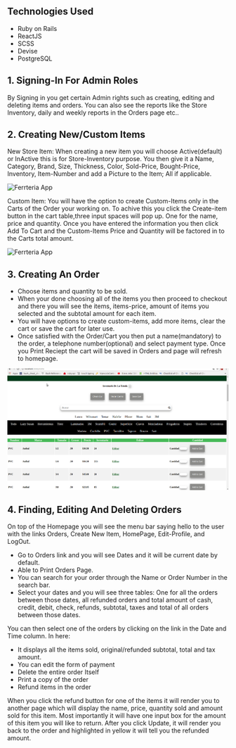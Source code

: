 ## Technologies Used

- Ruby on Rails
- ReactJS
- SCSS
- Devise
- PostgreSQL

## 1. Signing-In For Admin Roles

By Signing in you get certain Admin rights such as creating, editing and deleting items and orders. You can also see the reports like the Store Inventory, daily and weekly reports in the Orders page etc..

## 2. Creating New/Custom Items

New Store Item: When creating a new item you will choose Active(default) or InActive this is for Store-Inventory purpose. You then give it a Name, Category, Brand, Size, Thickness, Color, Sold-Price, Bought-Price, Inventory, Item-Number and add a Picture to the Item; All if applicable.

![Ferrteria App](ReadMeGifs/newItem.gif)

Custom Item: You will have the option to create Custom-Items only in the Carts of the Order your working on. To achive this you click the Create-item button in the cart table,three input spaces will pop up. One for the name, price and quantity.
Once you have entered the information you then click Add To Cart and the Custom-Items Price and Quantity will be factored in to the Carts total amount.

![Ferrteria App](ReadMeGifs/ci.gif)


## 3. Creating An Order

- Choose items and quantity to be sold.
- When your done choosing all of the items you then proceed to checkout and there you will see the items, items-price, amount of items you selected and the subtotal amount for each item.
- You will have options to create custom-items, add more items, clear the cart or save the cart for later use.
- Once satisfied with the Order/Cart you then put a name(mandatory) to the order, a telephone number(optional) and select payment type. Once you Print Reciept the cart will be saved in Orders and page will refresh to homepage.

![Ferrteria App](ReadMeGifs/FerreteriaSample.gif)


## 4. Finding, Editing And Deleting Orders

On top of the Homepage you will see the menu bar saying hello to the user with the links Orders, Create New Item, HomePage, Edit-Profile, and LogOut.

- Go to Orders link and you will see Dates and it will be current date by default.
- Able to Print Orders Page.
- You can search for your order through the Name or Order Number in the search bar.
- Select your dates and you will see three tables: One for all the orders between those dates, all refunded orders and total amount of cash, credit, debit, check, refunds, subtotal, taxes and total of all orders between those dates.

You can then select one of the orders by clicking on the link in the Date and Time column. In here:

- It displays all the items sold, original/refunded subtotal, total and tax amount.
- You can edit the form of payment
- Delete the entire order Itself
- Print a copy of the order
- Refund items in the order

When you click the refund button for one of the items it will render you to another page which will display the name, price, quantity sold and amount sold for this item. Most importantly it will have one input box for the amount of this item you will like to return. After you click Update, it will render you back to the order and highlighted in yellow it will tell you the refunded amount.
